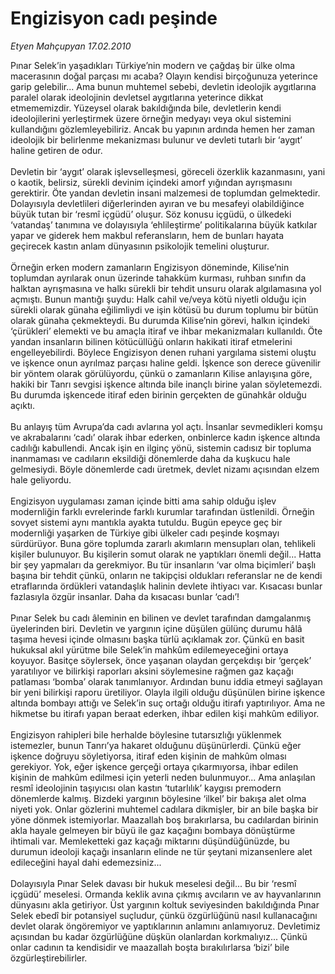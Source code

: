 # Engizisyon cadı peşinde

*Etyen Mahçupyan 17.02.2010*

<div class="taraf_structure_2col_1zq">
<div class="margen_n">



 <p>Pınar Selek’in yaşadıkları Türkiye’nin modern ve çağdaş bir ülke olma macerasının doğal parçası mı acaba? Olayın kendisi birçoğunuza yeterince garip gelebilir... Ama bunun muhtemel sebebi, devletin ideolojik aygıtlarına paralel olarak ideolojinin devletsel aygıtlarına yeterince dikkat etmememizdir. Yüzeysel olarak bakıldığında bile, devletlerin kendi ideolojilerini yerleştirmek üzere örneğin medyayı veya okul sistemini kullandığını gözlemleyebiliriz. Ancak bu yapının ardında hemen her zaman ideolojik bir belirlenme mekanizması bulunur ve devleti tutarlı bir ‘aygıt’ haline getiren de odur. <br/><br/>Devletin bir ‘aygıt’ olarak işlevselleşmesi, göreceli özerklik kazanmasını, yani o kaotik, belirsiz, sürekli devinim içindeki amorf yığından ayrışmasını gerektirir. Öte yandan devletin insani malzemesi de toplumdan gelmektedir. Dolayısıyla devletlileri diğerlerinden ayıran ve bu mesafeyi olabildiğince büyük tutan bir ‘resmî içgüdü’ oluşur. Söz konusu içgüdü, o ülkedeki ‘vatandaş’ tanımına ve dolayısıyla ‘ehlileştirme’ politikalarına büyük katkılar yapar ve giderek hem makbul referansların, hem de bunları hayata geçirecek kastın anlam dünyasının psikolojik temelini oluşturur. <br/><br/>Örneğin erken modern zamanların Engizisyon döneminde, Kilise’nin toplumdan ayrılarak onun üzerinde tahakküm kurması, ruhban sınıfın da halktan ayrışmasına ve halkı sürekli bir tehdit unsuru olarak algılamasına yol açmıştı. Bunun mantığı şuydu: Halk cahil ve/veya kötü niyetli olduğu için sürekli olarak günaha eğilimliydi ve işin kötüsü bu durum toplumu bir bütün olarak günaha çekmekteydi. Bu durumda Kilise’nin görevi, halkın içindeki ‘çürükleri’ elemekti ve bu amaçla itiraf ve ihbar mekanizmaları kullanıldı. Öte yandan insanların bilinen kötücüllüğü onların hakikati itiraf etmelerini engelleyebilirdi. Böylece Engizisyon denen ruhani yargılama sistemi oluştu ve işkence onun ayrılmaz parçası haline geldi. İşkence son derece güvenilir bir yöntem olarak görülüyordu, çünkü o zamanların Kilise anlayışına göre, hakiki bir Tanrı sevgisi işkence altında bile inançlı birine yalan söyletemezdi. Bu durumda işkencede itiraf eden birinin gerçekten de günahkâr olduğu açıktı. <br/><br/>Bu anlayış tüm Avrupa’da cadı avlarına yol açtı. İnsanlar sevmedikleri komşu ve akrabalarını ‘cadı’ olarak ihbar ederken, onbinlerce kadın işkence altında cadılığı kabullendi. Ancak işin en ilginç yönü, sistemin cadısız bir topluma inanmaması ve cadıların eksildiği dönemlerde daha da kuşkucu hale gelmesiydi. Böyle dönemlerde cadı üretmek, devlet nizamı açısından elzem hale geliyordu. <br/><br/>Engizisyon uygulaması zaman içinde bitti ama sahip olduğu işlev modernliğin farklı evrelerinde farklı kurumlar tarafından üstlenildi. Örneğin sovyet sistemi aynı mantıkla ayakta tutuldu. Bugün epeyce geç bir modernliği yaşarken de Türkiye gibi ülkeler cadı peşinde koşmayı sürdürüyor. Buna göre toplumda zararlı akımların mensupları olan, tehlikeli kişiler bulunuyor. Bu kişilerin somut olarak ne yaptıkları önemli değil... Hatta bir şey yapmaları da gerekmiyor. Bu tür insanların ‘var olma biçimleri’ başlı başına bir tehdit çünkü, onların ne takipçisi oldukları referanslar ne de kendi etraflarında ördükleri vatandaşlık halinin devlete ihtiyacı var. Kısacası bunlar fazlasıyla özgür insanlar. Daha da kısacası bunlar ‘cadı’! <br/><br/>Pınar Selek bu cadı âleminin en bilinen ve devlet tarafından damgalanmış üyelerinden biri. Devletin ve yargının içine düşülen gülünç durumu hâlâ taşıma hevesi içinde olmasını başka türlü açıklamak zor. Çünkü en basit hukuksal akıl yürütme bile Selek’in mahkûm edilemeyeceğini ortaya koyuyor. Basitçe söylersek, önce yaşanan olaydan gerçekdışı bir ‘gerçek’ yaratılıyor ve bilirkişi raporları aksini söylemesine rağmen gaz kaçağı patlaması ‘bomba’ olarak tanımlanıyor. Ardından bunu iddia etmeyi sağlayan bir yeni bilirkişi raporu üretiliyor. Olayla ilgili olduğu düşünülen birine işkence altında bombayı attığı ve Selek’in suç ortağı olduğu itirafı yaptırılıyor. Ama ne hikmetse bu itirafı yapan beraat ederken, ihbar edilen kişi mahkûm ediliyor. <br/><br/>Engizisyon rahipleri bile herhalde böylesine tutarsızlığı yüklenmek istemezler, bunun Tanrı’ya hakaret olduğunu düşünürlerdi. Çünkü eğer işkence doğruyu söyletiyorsa, itiraf eden kişinin de mahkûm olması gerekiyor. Yok, eğer işkence gerçeği ortaya çıkarmıyorsa, ihbar edilen kişinin de mahkûm edilmesi için yeterli neden bulunmuyor... Ama anlaşılan resmî ideolojinin taşıyıcısı olan kastın ‘tutarlılık’ kaygısı premodern dönemlerde kalmış. Bizdeki yargının böylesine ‘ilkel’ bir bakışa alet olma niyeti yok. Onlar gözlerini muhtemel cadılara dikmişler, bir an bile başka bir yöne dönmek istemiyorlar. Maazallah boş bırakırlarsa, bu cadılardan birinin akla hayale gelmeyen bir büyü ile gaz kaçağını bombaya dönüştürme ihtimali var. Memleketteki gaz kaçağı miktarını düşündüğünüzde, bu durumun ideoloji kaçağı insanların elinde ne tür şeytani mizansenlere alet edileceğini hayal dahi edemezsiniz... <br/><br/>Dolayısıyla Pınar Selek davası bir hukuk meselesi değil... Bu bir ‘resmî içgüdü’ meselesi. Ormanda keklik avına çıkmış avcıların ve av hayvanlarının dünyasını akla getiriyor. Üst yargının koltuk seviyesinden bakıldığında Pınar Selek ebedî bir potansiyel suçludur, çünkü özgürlüğünü nasıl kullanacağını devlet olarak öngöremiyor ve yaptıklarının anlamını anlamıyoruz. Devletimiz açısından bu kadar özgürlüğüne düşkün olanlardan korkmalıyız... Çünkü onlar cadının ta kendisidir ve maazallah boşta bırakılırlarsa ‘bizi’ bile özgürleştirebilirler.</p>
<br/>
<br/>
<br/>



<br/>


<div id="taraf_not">
</div>

</div>


</div>
